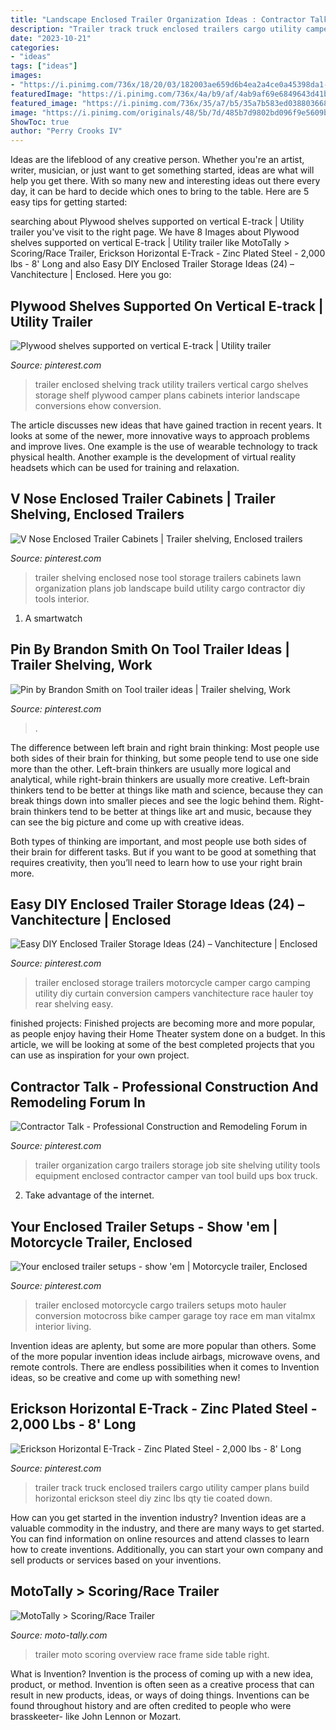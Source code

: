 ```yaml
---
title: "Landscape Enclosed Trailer Organization Ideas : Contractor Talk"
description: "Trailer track truck enclosed trailers cargo utility camper plans build horizontal erickson steel diy zinc lbs qty tie coated down"
date: "2023-10-21"
categories:
- "ideas"
tags: ["ideas"]
images:
- "https://i.pinimg.com/736x/18/20/03/182003ae659d6b4ea2a4ce0a45398da1--car-trailer-trailer-plans.jpg?b=t"
featuredImage: "https://i.pinimg.com/736x/4a/b9/af/4ab9af69e6849643d41be3571967036c--trailer-organization-trailer-storage.jpg"
featured_image: "https://i.pinimg.com/736x/35/a7/b5/35a7b583ed038803668866af00f2c350.jpg"
image: "https://i.pinimg.com/originals/48/5b/7d/485b7d9802bd096f9e5609beaea3df47.jpg"
ShowToc: true
author: "Perry Crooks IV"
---
```



Ideas are the lifeblood of any creative person. Whether you're an artist, writer, musician, or just want to get something started, ideas are what will help you get there. With so many new and interesting ideas out there every day, it can be hard to decide which ones to bring to the table. Here are 5 easy tips for getting started: 

	

		
searching about Plywood shelves supported on vertical E-track | Utility trailer you've visit to the right page. We have 8 Images about Plywood shelves supported on vertical E-track | Utility trailer like MotoTally &gt; Scoring/Race Trailer, Erickson Horizontal E-Track - Zinc Plated Steel - 2,000 lbs - 8&#039; Long and also Easy DIY Enclosed Trailer Storage Ideas (24) – Vanchitecture | Enclosed. Here you go:
		
    
## Plywood Shelves Supported On Vertical E-track | Utility Trailer

<img loading=lazy src="https://i.pinimg.com/originals/48/5b/7d/485b7d9802bd096f9e5609beaea3df47.jpg" onerror="this.onerror=null;this.src='https://tse1.mm.bing.net/th?id=OIP.KUADi7ftTnNaROqSQq1zYgHaE7&amp;pid=15.1';" alt="Plywood shelves supported on vertical E-track | Utility trailer">

_Source: pinterest.com_

>trailer enclosed shelving track utility trailers vertical cargo shelves storage shelf plywood camper plans cabinets interior landscape conversions ehow conversion. 

	

The article discusses new ideas that have gained traction in recent years. It looks at some of the newer, more innovative ways to approach problems and improve lives. One example is the use of wearable technology to track physical health. Another example is the development of virtual reality headsets which can be used for training and relaxation.

    
## V Nose Enclosed Trailer Cabinets | Trailer Shelving, Enclosed Trailers

<img loading=lazy src="https://i.pinimg.com/736x/35/a7/b5/35a7b583ed038803668866af00f2c350.jpg" onerror="this.onerror=null;this.src='https://tse1.mm.bing.net/th?id=OIP.I6pNIe9UUjZ--AL7SA6fjwHaFj&amp;pid=15.1';" alt="V Nose Enclosed Trailer Cabinets | Trailer shelving, Enclosed trailers">

_Source: pinterest.com_

>trailer shelving enclosed nose tool storage trailers cabinets lawn organization plans job landscape build utility cargo contractor diy tools interior. 

	

1. A smartwatch

    
## Pin By Brandon Smith On Tool Trailer Ideas | Trailer Shelving, Work

<img loading=lazy src="https://i.pinimg.com/originals/58/76/a4/5876a43042e56194c428dc30c0c076f5.jpg" onerror="this.onerror=null;this.src='https://tse3.mm.bing.net/th?id=OIP.XeCf_-4q1g93RYwGIWfWgwHaNK&amp;pid=15.1';" alt="Pin by Brandon Smith on Tool trailer ideas | Trailer shelving, Work">

_Source: pinterest.com_

>. 

	

The difference between left brain and right brain thinking:
Most people use both sides of their brain for thinking, but some people tend to use one side more than the other. Left-brain thinkers are usually more logical and analytical, while right-brain thinkers are usually more creative.
Left-brain thinkers tend to be better at things like math and science, because they can break things down into smaller pieces and see the logic behind them. Right-brain thinkers tend to be better at things like art and music, because they can see the big picture and come up with creative ideas.

Both types of thinking are important, and most people use both sides of their brain for different tasks. But if you want to be good at something that requires creativity, then you’ll need to learn how to use your right brain more.

    
## Easy DIY Enclosed Trailer Storage Ideas (24) – Vanchitecture | Enclosed

<img loading=lazy src="https://i.pinimg.com/736x/09/29/bb/0929bb4e41d0f32d0e06a2b50ec41b0f.jpg" onerror="this.onerror=null;this.src='https://tse2.mm.bing.net/th?id=OIP.2-S2X49tfJiQzWAOkUisqwHaNJ&amp;pid=15.1';" alt="Easy DIY Enclosed Trailer Storage Ideas (24) – Vanchitecture | Enclosed">

_Source: pinterest.com_

>trailer enclosed storage trailers motorcycle camper cargo camping utility diy curtain conversion campers vanchitecture race hauler toy rear shelving easy. 

	

finished projects:
Finished projects are becoming more and more popular, as people enjoy having their Home Theater system done on a budget. In this article, we will be looking at some of the best completed projects that you can use as inspiration for your own project.

    
## Contractor Talk - Professional Construction And Remodeling Forum In

<img loading=lazy src="https://i.pinimg.com/736x/4a/b9/af/4ab9af69e6849643d41be3571967036c--trailer-organization-trailer-storage.jpg" onerror="this.onerror=null;this.src='https://tse2.mm.bing.net/th?id=OIP.CZgUprlYNOo-y6_ieqwn2AHaJ4&amp;pid=15.1';" alt="Contractor Talk - Professional Construction and Remodeling Forum in">

_Source: pinterest.com_

>trailer organization cargo trailers storage job site shelving utility tools equipment enclosed contractor camper van tool build ups box truck. 

	

2. Take advantage of the internet.

    
## Your Enclosed Trailer Setups - Show &#039;em | Motorcycle Trailer, Enclosed

<img loading=lazy src="https://i.pinimg.com/originals/46/95/96/469596d778e21834ebc2e700295a99ec.jpg" onerror="this.onerror=null;this.src='https://tse1.mm.bing.net/th?id=OIP.ZJLq2KVOnfR0W4Xy-i3exgHaJ4&amp;pid=15.1';" alt="Your enclosed trailer setups - show &#039;em | Motorcycle trailer, Enclosed">

_Source: pinterest.com_

>trailer enclosed motorcycle cargo trailers setups moto hauler conversion motocross bike camper garage toy race em man vitalmx interior living. 

	

Invention ideas are aplenty, but some are more popular than others. Some of the more popular invention ideas include airbags, microwave ovens, and remote controls. There are endless possibilities when it comes to Invention ideas, so be creative and come up with something new!

    
## Erickson Horizontal E-Track - Zinc Plated Steel - 2,000 Lbs - 8&#039; Long

<img loading=lazy src="https://i.pinimg.com/736x/18/20/03/182003ae659d6b4ea2a4ce0a45398da1--car-trailer-trailer-plans.jpg?b=t" onerror="this.onerror=null;this.src='https://tse1.mm.bing.net/th?id=OIP.A36eZTspK0tpb13x3IYVwQHaQf&amp;pid=15.1';" alt="Erickson Horizontal E-Track - Zinc Plated Steel - 2,000 lbs - 8&#039; Long">

_Source: pinterest.com_

>trailer track truck enclosed trailers cargo utility camper plans build horizontal erickson steel diy zinc lbs qty tie coated down. 

	

How can you get started in the invention industry?
Invention ideas are a valuable commodity in the industry, and there are many ways to get started. You can find information on online resources and attend classes to learn how to create inventions. Additionally, you can start your own company and sell products or services based on your inventions.

    
## MotoTally &gt; Scoring/Race Trailer

<img loading=lazy src="http://www.moto-tally.com/images/Trailer/Big/Overview.jpg" onerror="this.onerror=null;this.src='https://tse3.mm.bing.net/th?id=OIP.AKQMq-JId217y-T7sBh_CgHaFj&amp;pid=15.1';" alt="MotoTally &gt; Scoring/Race Trailer">

_Source: moto-tally.com_

>trailer moto scoring overview race frame side table right. 

	

What is Invention?
Invention is the process of coming up with a new idea, product, or method. Invention is often seen as a creative process that can result in new products, ideas, or ways of doing things. Inventions can be found throughout history and are often credited to people who were brasskeeter- like John Lennon or Mozart.

